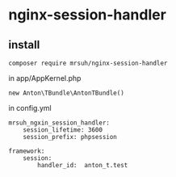 nginx-session-handler
=====================

install
--
```
composer require mrsuh/nginx-session-handler
```


in app/AppKernel.php

```
new Anton\TBundle\AntonTBundle()
```


in config.yml
```
mrsuh_ngxin_session_handler:
    session_lifetime: 3600
    session_prefix: phpsession

framework:
    session:
        handler_id:  anton_t.test
```
